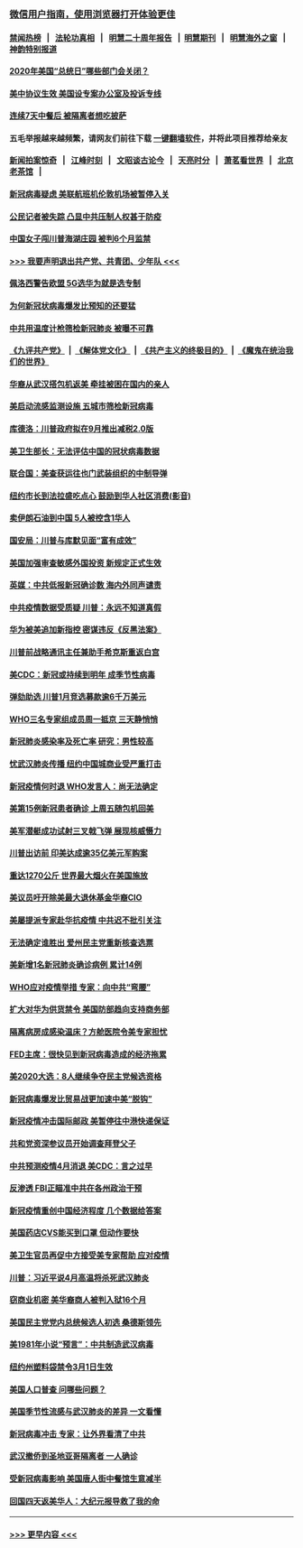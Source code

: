 ### [微信用户指南，使用浏览器打开体验更佳](https://github.com/gfw-breaker/banned-news1/blob/master/indexes/wechat-guide.md?t=0)
#### [禁闻热榜](热点新闻.md?t=0)  &nbsp;&nbsp;|&nbsp;&nbsp; [法轮功真相](https://github.com/gfw-breaker/truth/blob/master/README.md?t=0) &nbsp;&nbsp;|&nbsp;&nbsp; [明慧二十周年报告](https://github.com/gfw-breaker/mh-reports/blob/master/README.md?t=0) &nbsp;&nbsp;|&nbsp;&nbsp;[明慧期刊](https://github.com/gfw-breaker/mh-qikan) &nbsp;&nbsp;|&nbsp;&nbsp; [明慧海外之窗](https://github.com/gfw-breaker/mh-news/blob/master/README.md?t=0) &nbsp;&nbsp;|&nbsp;&nbsp; [神韵特别报道](https://github.com/gfw-breaker/mh-news/blob/master/shenyun.md?t=0)
#### [2020年美国“总统日”哪些部门会关闭？](../pages/nsc412/n11870148.md?t=02151022) 
#### [美中协议生效 美国设专案办公室及投诉专线](../pages/nsc412/n11870266.md?t=02151022) 
#### [连续7天中餐后 被隔离者想吃披萨](../pages/nsc412/n11870243.md?t=02151022) 
#### 五毛举报越来越频繁，请网友们前往下载 [一键翻墙软件](https://github.com/gfw-breaker/ssr-accounts)，并将此项目推荐给亲友
#### [新闻拍案惊奇](https://github.com/gfw-breaker/banned-news1/blob/master/pages/link4.md) &nbsp;&nbsp;|&nbsp;&nbsp; [江峰时刻](https://github.com/gfw-breaker/banned-news1/blob/master/pages/link4.md) &nbsp;&nbsp;|&nbsp;&nbsp; [文昭谈古论今](https://github.com/gfw-breaker/banned-news1/blob/master/pages/link4.md) &nbsp;&nbsp;|&nbsp;&nbsp; [天亮时分](https://github.com/gfw-breaker/banned-news1/blob/master/pages/link4.md) &nbsp;&nbsp;|&nbsp;&nbsp; [萧茗看世界](https://github.com/gfw-breaker/banned-news1/blob/master/pages/link4.md) &nbsp;&nbsp;|&nbsp;&nbsp; [北京老茶馆](https://github.com/gfw-breaker/banned-news1/blob/master/pages/link4.md) &nbsp;&nbsp;|&nbsp;&nbsp; 
#### [新冠病毒疑虑 美联航班机伦敦机场被暂停入关](../pages/nsc412/n11870015.md?t=02151022) 
#### [公民记者被失踪 凸显中共压制人权甚于防疫](../pages/nsc412/n11870042.md?t=02151022) 
#### [中国女子闯川普海湖庄园 被判6个月监禁](../pages/nsc412/n11869919.md?t=02151022) 
#### [>>> 我要声明退出共产党、共青团、少年队 <<<](https://github.com/begood0513/goodnews/blob/master/quit/letter.md) 
#### [佩洛西警告欧盟 5G选华为就是选专制](../pages/nsc412/n11869898.md?t=02151022) 
#### [为何新冠状病毒爆发比预知的还要猛](../pages/nsc412/n11869828.md?t=02151022) 
#### [中共用温度计枪筛检新冠肺炎 被曝不可靠](../pages/nsc412/n11869707.md?t=02151022) 
#### [《九评共产党》](https://github.com/begood0513/9ping.md/blob/master/README.md) &nbsp;|&nbsp; [《解体党文化》](../../../../jtdwh.md/blob/master/README.md)  &nbsp;|&nbsp; [《共产主义的终极目的》](../../../../gczydzjmd.md/blob/master/README.md) &nbsp;|&nbsp; [《魔鬼在统治我们的世界》](../../../../mgztzwmdsj.md/blob/master/README.md) 
#### [华裔从武汉搭包机返美 牵挂被困在国内的亲人](../pages/nsc412/n11869711.md?t=02151022) 
#### [美启动流感监测设施 五城市筛检新冠病毒](../pages/nsc412/n11869689.md?t=02151022) 
#### [库德洛：川普政府拟在9月推出减税2.0版](../pages/nsc412/n11869627.md?t=02151022) 
#### [美卫生部长：无法评估中国的冠状病毒数据](../pages/nsc412/n11869301.md?t=02151022) 
#### [联合国：美查获运往也门武装组织的中制导弹](../pages/nsc412/n11868677.md?t=02151022) 
#### [纽约市长到法拉盛吃点心  鼓励到华人社区消费(影音)](../pages/nsc412/n11868197.md?t=02151022) 
#### [卖伊朗石油到中国  5人被控含1华人](../pages/nsc412/n11867988.md?t=02151022) 
#### [国安局：川普与库默见面“富有成效”](../pages/nsc412/n11867976.md?t=02151022) 
#### [美国加强审查敏感外国投资 新规定正式生效](../pages/nsc412/n11868041.md?t=02151022) 
#### [英媒：中共低报新冠确诊数 海内外同声谴责](../pages/nsc412/n11867421.md?t=02151022) 
#### [中共疫情数据受质疑 川普：永远不知道真假](../pages/nsc412/n11867195.md?t=02151022) 
#### [华为被美追加新指控 密谋违反《反黑法案》](../pages/nsc412/n11867191.md?t=02151022) 
#### [川普前战略通讯主任兼助手希克斯重返白宫](../pages/nsc412/n11867104.md?t=02151022) 
#### [美CDC：新冠或持续到明年 成季节性病毒](../pages/nsc412/n11867279.md?t=02151022) 
#### [弹劾助选 川普1月竞选募款逾6千万美元](../pages/nsc412/n11866950.md?t=02151022) 
#### [WHO三名专家组成员周一抵京 三天静悄悄](../pages/nsc412/n11866947.md?t=02151022) 
#### [新冠肺炎感染率及死亡率 研究：男性较高](../pages/nsc412/n11866956.md?t=02151022) 
#### [忧武汉肺炎传播 纽约中国城商业受严重打击](../pages/nsc412/n11866902.md?t=02151022) 
#### [新冠疫情何时退 WHO发言人：尚无法确定](../pages/nsc412/n11866864.md?t=02151022) 
#### [美第15例新冠患者确诊 上周五随包机回美](../pages/nsc412/n11866852.md?t=02151022) 
#### [美军潜艇成功试射三叉戟飞弹 展现核威慑力](../pages/nsc412/n11866046.md?t=02151022) 
#### [川普出访前 印美达成逾35亿美元军购案](../pages/nsc412/n11865444.md?t=02151022) 
#### [重达1270公斤 世界最大烟火在美国施放](../pages/nsc412/n11865198.md?t=02151022) 
#### [美议员吁开除美最大退休基金华裔CIO](../pages/nsc412/n11865230.md?t=02151022) 
#### [美屡提派专家赴华抗疫情 中共迟不批引关注](../pages/nsc412/n11864719.md?t=02151022) 
#### [无法确定谁胜出 爱州民主党重新核查选票](../pages/nsc412/n11864830.md?t=02151022) 
#### [美新增1名新冠肺炎确诊病例 累计14例](../pages/nsc412/n11864893.md?t=02151022) 
#### [WHO应对疫情举措 专家：向中共“弯腰”](../pages/nsc412/n11864727.md?t=02151022) 
#### [扩大对华为供货禁令 美国防部趋向支持商务部](../pages/nsc412/n11864773.md?t=02151022) 
#### [隔离病房成感染温床？方舱医院令美专家担忧](../pages/nsc412/n11864575.md?t=02151022) 
#### [FED主席：很快见到新冠病毒造成的经济拖累](../pages/nsc412/n11864507.md?t=02151022) 
#### [美2020大选：8人继续争夺民主党候选资格](../pages/nsc412/n11864327.md?t=02151022) 
#### [新冠病毒爆发比贸易战更加速中美“脱钩”](../pages/nsc412/n11864470.md?t=02151022) 
#### [新冠疫情冲击国际邮政 美暂停往中港快递保证](../pages/nsc412/n11864207.md?t=02151022) 
#### [共和党资深参议员开始调查拜登父子](../pages/nsc412/n11863984.md?t=02151022) 
#### [中共预测疫情4月消退 美CDC：言之过早](../pages/nsc412/n11864310.md?t=02151022) 
#### [反渗透 FBI正瞄准中共在各州政治干预](../pages/nsc412/n11864300.md?t=02151022) 
#### [新冠疫情重创中国经济程度 几个数据给答案](../pages/nsc412/n11864203.md?t=02151022) 
#### [美国药店CVS能买到口罩 但动作要快](../pages/nsc412/n11862438.md?t=02151022) 
#### [美卫生官员再促中方接受美专家帮助 应对疫情](../pages/nsc412/n11864043.md?t=02151022) 
#### [川普：习近平说4月高温将杀死武汉肺炎](../pages/nsc412/n11860814.md?t=02151022) 
#### [窃商业机密 美华裔商人被判入狱16个月](../pages/nsc412/n11863911.md?t=02151022) 
#### [美国民主党党内总统候选人初选 桑德斯领先](../pages/nsc412/n11863475.md?t=02151022) 
#### [美1981年小说“预言”：中共制造武汉病毒](../pages/nsc412/n11863306.md?t=02151022) 
#### [纽约州塑料袋禁令3月1日生效](../pages/nsc412/n11862832.md?t=02151022) 
#### [美国人口普查  问哪些问题？](../pages/nsc412/n11862808.md?t=02151022) 
#### [美国季节性流感与武汉肺炎的差异 一文看懂](../pages/nsc412/n11862428.md?t=02151022) 
#### [新冠病毒冲击 专家：让外界看清了中共](../pages/nsc412/n11862280.md?t=02151022) 
#### [武汉撤侨到圣地亚哥隔离者 一人确诊](../pages/nsc412/n11862460.md?t=02151022) 
#### [受新冠病毒影响 美国唐人街中餐馆生意减半](../pages/nsc412/n11861940.md?t=02151022) 
#### [回国四天返美华人：大纪元报导救了我的命](../pages/nsc412/n11862181.md?t=02151022) 

----
#### [ >>> 更早内容 <<< ](../indexes/nsc412-earlier.md)
